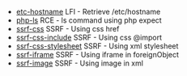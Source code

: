 
- [etc-hostname](https://github.com/edoardottt/secfiles/blob/main/svg/etc-hostname) LFI - Retrieve /etc/hostname
- [php-ls](https://github.com/edoardottt/secfiles/blob/main/svg/php-ls) RCE - ls command using php expect
- [ssrf-css](https://github.com/edoardottt/secfiles/blob/main/svg/ssrf-css) SSRF - Using css href
- [ssrf-css-include](https://github.com/edoardottt/secfiles/blob/main/svg/ssrf-css-include) SSRF - Using css @import
- [ssrf-css-stylesheet](https://github.com/edoardottt/secfiles/blob/main/svg/ssrf-css-stylesheet) SSRF - Using xml stylesheet
- [ssrf-iframe](https://github.com/edoardottt/secfiles/blob/main/svg/ssrf-iframe) SSRF - Using iframe in foreignObject
- [ssrf-image](https://github.com/edoardottt/secfiles/blob/main/svg/ssrf-image) SSRF - Using image in xml
